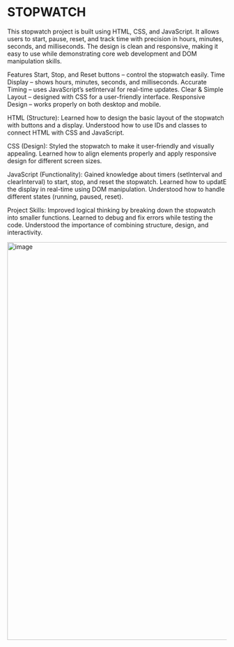 # STOPWATCH
This stopwatch project is built using HTML, CSS, and JavaScript. It allows users to start, pause, reset, and track time with precision in hours, minutes, seconds, and milliseconds. The design is clean and responsive, making it easy to use while demonstrating core web development and DOM manipulation skills.

Features
Start, Stop, and Reset buttons – control the stopwatch easily.
Time Display – shows hours, minutes, seconds, and milliseconds.
Accurate Timing – uses JavaScript’s setInterval for real-time updates.
Clear & Simple Layout – designed with CSS for a user-friendly interface.
Responsive Design – works properly on both desktop and mobile.

HTML (Structure):
Learned how to design the basic layout of the stopwatch with buttons and a display.
Understood how to use IDs and classes to connect HTML with CSS and JavaScript.

CSS (Design):
Styled the stopwatch to make it user-friendly and visually appealing.
Learned how to align elements properly and apply responsive design for different screen sizes.

JavaScript (Functionality):
Gained knowledge about timers (setInterval and clearInterval) to start, stop, and reset the stopwatch.
Learned how to updatE the display in real-time using DOM manipulation.
Understood how to handle different states (running, paused, reset).

Project Skills:
Improved logical thinking by breaking down the stopwatch into smaller functions.
Learned to debug and fix errors while testing the code.
Understood the importance of combining structure, design, and interactivity.

<img width="1920" height="913" alt="image" src="https://github.com/user-attachments/assets/25cfb254-4716-4222-a2c3-6e1803be1d61" />
